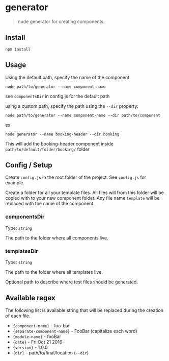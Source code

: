# generator

> node generator for creating components.

## Install

    npm install

## Usage

Using the default path, specify the name of the component.

    node path/to/generator --name component-name

see `componentsDir` in config.js for the default path

using a custom path, specify the path using the `--dir` property:

    node path/to/generator --name component-name --dir path/to/component

ex:

    node generator --name booking-header --dir booking

This will add the booking-header component inside `path/to/default/folder/booking/` folder

## Config / Setup

Create `config.js` in the root folder of the project. See `config.js` for
example.

Create a folder for all your template files. All files will from this folder will
be copied with to your new component folder. Any file name `template` will be
replaced with the name of the component.

### componentsDir

Type: `string`

The path to the folder where all components live.

### templatesDir

Type: `string`

The path to the folder where all templates live.

Optional path to describe where test files should be generated.

## Available regex

The following list is available string that will be replaced during the creation
of each file.

  - `{component-name}` - foo-bar
  - `{separate-component-name}` - FooBar (capitalize each word)
  - `{module-name}` - fooBar
  - `{date}` - Fri Oct 21 2016
  - `{version}` - 1.0.0
  - `{dir}` - path/to/final/location (`--dir`)
